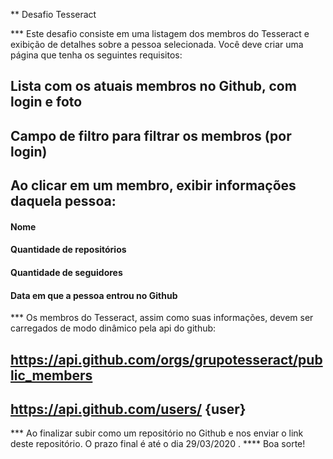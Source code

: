 ** Desafio Tesseract

*** Este desafio consiste em uma listagem dos membros do Tesseract e exibição de
detalhes sobre a pessoa selecionada. Você deve criar uma página que tenha os seguintes requisitos:
## Lista com os atuais membros no Github, com login e foto
## Campo de filtro para filtrar os membros (por login)
## Ao clicar em um membro, exibir informações daquela pessoa:

#### Nome
#### Quantidade de repositórios
#### Quantidade de seguidores
#### Data em que a pessoa entrou no Github

*** Os membros do Tesseract, assim como suas informações, devem ser carregados de
modo dinâmico pela api do github:
 ## https://api.github.com/orgs/grupotesseract/public_members
 ## https://api.github.com/users/ {user}

*** Ao finalizar subir como um repositório no Github e nos enviar o link deste repositório.  O prazo final é até o dia 29/03/2020 .
**** Boa sorte!